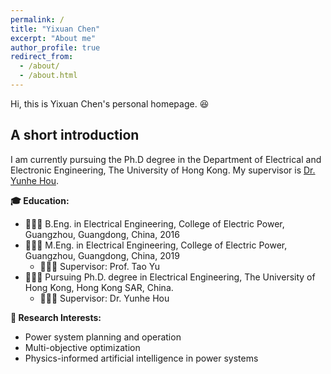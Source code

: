 ```yaml
---
permalink: /
title: "Yixuan Chen"
excerpt: "About me"
author_profile: true
redirect_from: 
  - /about/
  - /about.html
---
```


Hi, this is Yixuan Chen's personal homepage. 😆

## A short introduction
I am currently pursuing the Ph.D degree in the Department of Electrical and Electronic Engineering, The University of Hong Kong. My supervisor is [Dr. Yunhe Hou](https://www.eee.hku.hk/people/yhhou/). 

<b>🎓 Education:</b>
* 👩🏻‍🎓 B.Eng. in Electrical Engineering, College of Electric Power, Guangzhou, Guangdong, China, 2016
* 👩🏻‍🎓 M.Eng. in Electrical Engineering, College of Electric Power, Guangzhou, Guangdong, China, 2019
   * 🧑🏻‍🏫 Supervisor: Prof. Tao Yu
* 👩🏻‍🎓 Pursuing Ph.D. degree in Electrical Engineering, The University of Hong Kong, Hong Kong SAR, China.
   * 🧑🏻‍🏫 Supervisor: Dr. Yunhe Hou

  
<b>🤩 Research Interests:</b>
* Power system planning and operation
* Multi-objective optimization
* Physics-informed artificial intelligence in power systems
